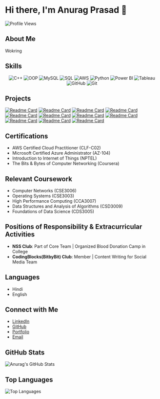 # Hi there, I'm Anurag Prasad 👋

![Profile Views](https://komarev.com/ghpvc/?username=anuragpras&color=blue)

## About Me
Wokring

## Skills
<p align="center">
  <img src="https://img.shields.io/badge/C++-00599C?style=for-the-badge&logo=cplusplus&logoColor=white" alt="C++">
  <img src="https://img.shields.io/badge/OOP-FFC107?style=for-the-badge&logo=code&logoColor=white" alt="OOP">
  <img src="https://img.shields.io/badge/MySQL-4479A1?style=for-the-badge&logo=mysql&logoColor=white" alt="MySQL">
  <img src="https://img.shields.io/badge/SQL-4479A1?style=for-the-badge&logo=sql&logoColor=white" alt="SQL">
  <img src="https://img.shields.io/badge/AWS-232F3E?style=for-the-badge&logo=amazonaws&logoColor=white" alt="AWS">
  <img src="https://img.shields.io/badge/Python-3776AB?style=for-the-badge&logo=python&logoColor=white" alt="Python">
  <img src="https://img.shields.io/badge/PowerBI-F2C811?style=for-the-badge&logo=powerbi&logoColor=black" alt="Power BI">
  <img src="https://img.shields.io/badge/Tableau-E97627?style=for-the-badge&logo=tableau&logoColor=white" alt="Tableau">
  <img src="https://img.shields.io/badge/GitHub-181717?style=for-the-badge&logo=github&logoColor=white" alt="GitHub">
  <img src="https://img.shields.io/badge/Git-F05032?style=for-the-badge&logo=git&logoColor=white" alt="Git">
</p>

## Projects
[![Readme Card](https://github-readme-stats.vercel.app/api/pin/?username=anuragpras&repo=image-description-deep-learning&theme=radical)](https://github.com/anuragpras/image-description-deep-learning)
[![Readme Card](https://github-readme-stats.vercel.app/api/pin/?username=anuragpras&repo=forecasting-hotel-booking-cancellations&theme=radical)](https://github.com/anuragpras/forecasting-hotel-booking-cancellations)
[![Readme Card](https://github-readme-stats.vercel.app/api/pin/?username=anuragpras&repo=cafe-sales-analysis&theme=radical)](https://github.com/anuragpras/cafe-sales-analysis)
[![Readme Card](https://github-readme-stats.vercel.app/api/pin/?username=anuragpras&repo=exploratory-data-analysis&theme=radical)](https://github.com/anuragpras/exploratory-data-analysis)
[![Readme Card](https://github-readme-stats.vercel.app/api/pin/?username=anuragpras&repo=pizza-sales-analysis&theme=radical)](https://github.com/anuragpras/pizza-sales-analysis)
[![Readme Card](https://github-readme-stats.vercel.app/api/pin/?username=anuragpras&repo=not-by-gulzar&theme=radical)](https://github.com/anuragpras/not-by-gulzar)
[![Readme Card](https://github-readme-stats.vercel.app/api/pin/?username=anuragpras&repo=amazon-india-sales-dashboard-tableau&theme=radical)](https://github.com/anuragpras/amazon-india-sales-dashboard-tableau)
[![Readme Card](https://github-readme-stats.vercel.app/api/pin/?username=anuragpras&repo=covid19-tableau&theme=radical)](https://github.com/anuragpras/covid19-tableau)
[![Readme Card](https://github-readme-stats.vercel.app/api/pin/?username=anuragpras&repo=Task-Manager-MERN&theme=radical)](https://github.com/anuragpras/Task-Manager-MERN)
[![Readme Card](https://github-readme-stats.vercel.app/api/pin/?username=anuragpras&repo=snake-game&theme=radical)](https://github.com/anuragpras/snake-game)
[![Readme Card](https://github-readme-stats.vercel.app/api/pin/?username=anuragpras&repo=pomodoro-app&theme=radical)](https://github.com/anuragpras/pomodoro-app)

## Certifications
- AWS Certified Cloud Practitioner (CLF-C02)  
- Microsoft Certified Azure Administrator (AZ-104)  
- Introduction to Internet of Things (NPTEL)  
- The Bits & Bytes of Computer Networking (Coursera)  

## Relevant Coursework
- Computer Networks (CSE3006)
- Operating Systems (CSE3003)
- High Performance Computing (CCA3007)
- Data Structures and Analysis of Algorithms (CSD3009)
- Foundations of Data Science (CDS3005)

## Positions of Responsibility & Extracurricular Activities
- **NSS Club**: Part of Core Team | Organized Blood Donation Camp in College
- **CodingBlocks(BitbyBit) Club**: Member | Content Writing for Social Media Team

## Languages
- Hindi
- English

## Connect with Me
- [LinkedIn](https://www.linkedin.com/in/anuragpras/)
- [GitHub](https://github.com/anuragpras)
- [Portfolio](https://anuragpras.github.io/portfolio-alt/)
- [Email](mailto:ianuragprasad@gmail.com)

## GitHub Stats
![Anurag's GitHub Stats](https://github-readme-stats.vercel.app/api?username=anuragpras&show_icons=true&theme=radical)

## Top Languages
![Top Languages](https://github-readme-stats.vercel.app/api/top-langs/?username=anuragpras&layout=compact&theme=radical)
